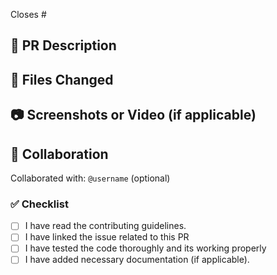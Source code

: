 <!-- What issue does this PR close? -->

Closes #

## 📝 PR Description

<!-- A clear and concise description of what this pull request does. -->

## 🔧 Files Changed

<!-- List the changes you made in this pull request. -->
<!-- For example:
- Fixed a bug in the login flow.
- Added a new feature for user profile customization.
- Updated documentation for API endpoints.
-->

## 📷 Screenshots or Video (if applicable)

<!-- Drag and drop screenshots here or provide a description of visual updates. -->

## 🤝 Collaboration

<!-- If you collaborated with someone on this pull request, mention their GitHub username or name here. -->

Collaborated with: `@username` (optional)

### ✅ Checklist

- [ ] I have read the contributing guidelines.
- [ ] I have linked the issue related to this PR
- [ ] I have tested the code thoroughly and its working properly
- [ ] I have added necessary documentation (if applicable).
